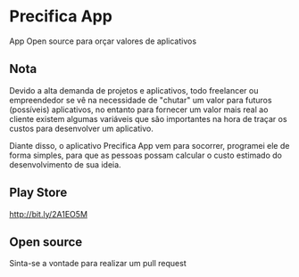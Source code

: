 # Precifica App
App Open source para orçar valores de aplicativos

## Nota
Devido a alta demanda de projetos e aplicativos, todo freelancer ou empreendedor se vê na necessidade de "chutar" um valor para futuros (possíveis) aplicativos, no entanto para fornecer um valor mais real ao cliente existem algumas variáveis que são importantes na hora de traçar os custos para desenvolver um aplicativo.  
  
Diante disso, o aplicativo Precifica App vem para socorrer, programei ele de forma simples, para que as pessoas possam calcular o custo estimado do desenvolvimento de sua ideia.

## Play Store
http://bit.ly/2A1EO5M

## Open source
Sinta-se a vontade para realizar um pull request
